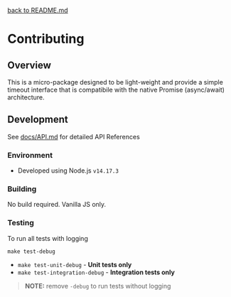 [back to README.md](README.md)

# Contributing

## Overview
This is a micro-package designed to be light-weight and provide a simple timeout interface that is
compatibile with the native Promise (async/await) architecture.


## Development

See [docs/API.md](docs/API.md) for detailed API References

### Environment

- Developed using Node.js `v14.17.3`

### Building
No build required.  Vanilla JS only.

### Testing

To run all tests with logging
```
make test-debug
```

- `make test-unit-debug` - **Unit tests only**
- `make test-integration-debug` - **Integration tests only**

> **NOTE:** remove `-debug` to run tests without logging
